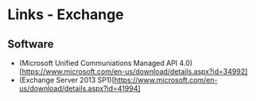 # Links - Exchange
## Software
- (Microsoft Unified Communiations Managed API 4.0)[https://www.microsoft.com/en-us/download/details.aspx?id=34992]
- (Exchange Server 2013 SP1)[https://www.microsoft.com/en-us/download/details.aspx?id=41994]